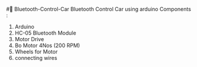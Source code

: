 #🚗 Bluetooth-Control-Car
Bluetooth Control Car using arduino
Components :
1. Arduino
2. HC-05 Bluetooth Module
3. Motor Drive
4. Bo Motor 4Nos (200 RPM)
5. Wheels for Motor
6. connecting wires
